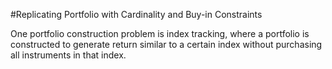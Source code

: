 #Replicating Portfolio with Cardinality and Buy-in Constraints

One portfolio construction problem is index tracking, where a portfolio is constructed to generate return similar to a certain index without purchasing all instruments in that index. 
